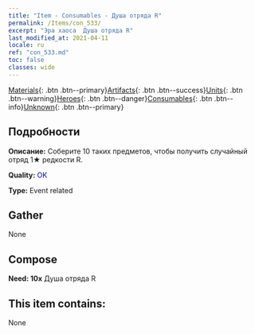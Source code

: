 ```yaml
---
title: "Item - Consumables - Душа отряда R"
permalink: /Items/con_533/
excerpt: "Эра хаоса  Душа отряда R"
last_modified_at: 2021-04-11
locale: ru
ref: "con_533.md"
toc: false
classes: wide
---
```

 [Materials](/ru/Items/){: .btn .btn--primary}[Artifacts](/ru/Items/Artifacts/){: .btn .btn--success}[Units](/ru/Items/Units/){: .btn .btn--warning}[Heroes](/ru/Items/Heroes/){: .btn .btn--danger}[Consumables](/ru/Items/Consumables/){: .btn .btn--info}[Unknown](/ru/Items/Unknown/){: .btn .btn--primary}

## Подробности
 **Описание:** Соберите 10 таких предметов, чтобы получить случайный отряд 1★ редкости R.

 **Quality:** <span style="color: #0000CD">OK</span>

 **Type:** Event related

## Gather

  None

## Compose

 **Need: 10x** Душа отряда R

## This item contains:

  None


